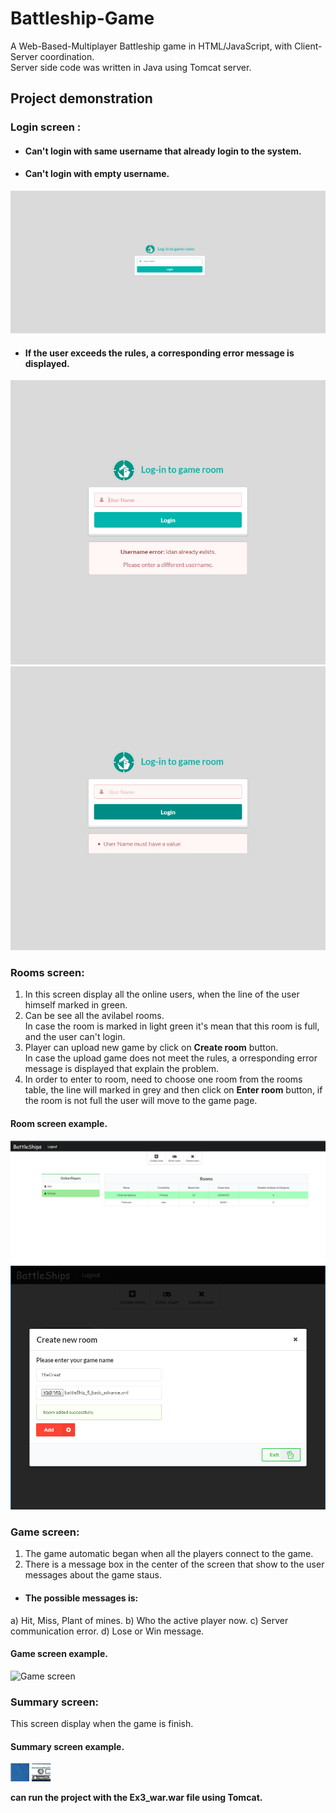 # Battleship-Game
A Web-Based-Multiplayer Battleship game in HTML/JavaScript, with Client-Server coordination.</br>
Server side code was written in Java using Tomcat server.

## Project demonstration
 ###  Login screen :
- #### Can't login with same username that already login to the system.
- #### Can't login with empty username.
![Login screen](Screenshots/1.png)

- #### If the user exceeds the rules, a corresponding error message is displayed.
![Login screen-err1](Screenshots/2.png)
![Login screen-err2](Screenshots/3.png)

 ###  Rooms screen:
  1. In this screen display all the online users, when the line of the user himself marked in green.
  2. Can be see all the avilabel rooms.</br> 
  In case the room is marked in light green it's mean that this room is full, and the user can't login.
  3. Player can upload new game by click on **Create room** button. </br>
  In case the upload game does not meet the rules, a orresponding error message is displayed that explain the problem.
  4. In order to enter to room, need to choose one room from the rooms table, the line will marked in grey and then click on **Enter room** button, if the room is not full the user will move to the game page.

#### Room screen example.
![Rooms screen](Screenshots/4.png)
![Rooms screen](Screenshots/5.png)

### Game screen:
 1. The game automatic began when all the players connect to the game.
 2. There is a message box in the center of the screen that show to the user messages about the game staus.
 - #### The possible messages is:  
  a) Hit, Miss, Plant of mines.
  b) Who the active player now.
  c) Server communication error.
  d) Lose or Win message.
  
#### Game screen example.
![Game screen](Screenshots/6.png)
 
 ### Summary screen:
 This screen display when the game is finish.
  
#### Summary screen example.
![Summary screen](Screenshots/7.png)
![Summary screen](Screenshots/8.png)

**can run the project with the Ex3_war.war file using Tomcat.**
